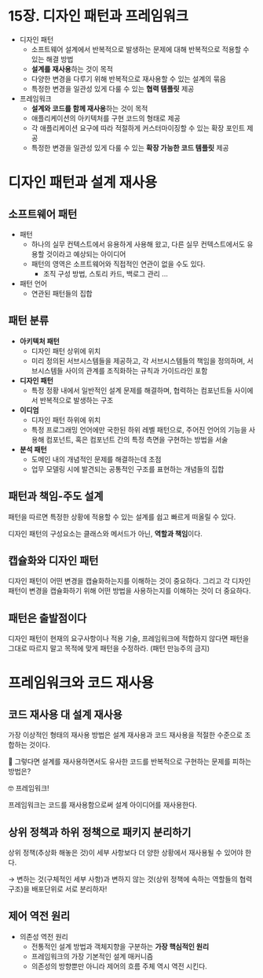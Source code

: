 # 15장. 디자인 패턴과 프레임워크

- 디자인 패턴
    - 소프트웨어 설계에서 반복적으로 발생하는 문제에 대해 반복적으로 적용할 수 있는 해결 방법
    - **설계를 재사용**하는 것이 목적
    - 다양한 변경을 다루기 위해 반복적으로 재사용할 수 있는 설계의 묶음
    - 특정한 변경을 일관성 있게 다룰 수 있는 **협력 템플릿** 제공
- 프레임워크
    - **설계와 코드를 함께 재사용**하는 것이 목적
    - 애플리케이션의 아키텍처를 구현 코드의 형태로 제공
    - 각 애플리케이션 요구에 따라 적절하게 커스터마이징할 수 있는 확장 포인트 제공
    - 특정한 변경을 일관성 있게 다룰 수 있는 **확장 가능한 코드 템플릿** 제공

# 디자인 패턴과 설계 재사용

## 소프트웨어 패턴

- 패턴
    - 하나의 실무 컨텍스트에서 유용하게 사용해 왔고, 다른 실무 컨텍스트에서도 유용할 것이라고 예상되는 아이디어
    - 패턴의 영역은 소프트웨어와 직접적인 연관이 없을 수도 있다.
        - 조직 구성 방법, 스토리 카드, 백로그 관리 ...
- 패턴 언어
    - 연관된 패턴들의 집합

## 패턴 분류

- **아키텍처 패턴**
    - 디자인 패턴 상위에 위치
    - 미리 정의된 서브시스템들을 제공하고, 각 서브시스템들의 책임을 정의하며, 서브시스템들 사이의 관계를 조직화하는 규칙과 가이드라인 포함
- **디자인 패턴**
    - 특정 정황 내에서 일반적인 설계 문제를 해결하며, 협력하는 컴포넌트들 사이에서 반복적으로 발생하는 구조
- **이디엄**
    - 디자인 패턴 하위에 위치
    - 특정 프로그래밍 언어에만 국한된 하위 레벨 패턴으로, 주어진 언어의 기능을 사용해 컴포넌트, 혹은 컴포넌트 간의 특정 측면을 구현하는 방법을 서술
- **분석 패턴**
    - 도메인 내의 개념적인 문제를 해결하는데 초점
    - 업무 모델링 시에 발견되는 공통적인 구조를 표현하는 개념들의 집합

## 패턴과 책임-주도 설계

패턴을 따르면 특정한 상황에 적용할 수 있는 설계를 쉽고 빠르게 떠올릴 수 있다.

디자인 패턴의 구성요소는 클래스와 메서드가 아닌, **역할과 책임**이다.

## 캡슐화와 디자인 패턴

디자인 패턴이 어떤 변경을 캡슐화하는지를 이해하는 것이 중요하다. 그리고 각 디자인 패턴이 변경을 캡슐화하기 위해 어떤 방법을 사용하는지를 이해하는 것이 더 중요하다.

## 패턴은 출발점이다

디자인 패턴이 현재의 요구사항이나 적용 기술, 프레임워크에 적합하지 않다면 패턴을 그대로 따르지 말고 목적에 맞게 패턴을 수정하라. (패턴 만능주의 금지)

# 프레임워크와 코드 재사용

## 코드 재사용 대 설계 재사용

가장 이상적인 형태의 재사용 방법은 설계 재사용과 코드 재사용을 적절한 수준으로 조합하는 것이다.

🧐 그렇다면 설계를 재사용하면서도 유사한 코드를 반복적으로 구현하는 문제를 피하는 방법은?

🤓 프레임워크!

프레임워크는 코드를 재사용함으로써 설계 아이디어를 재사용한다.

## 상위 정책과 하위 정책으로 패키지 분리하기

상위 정책(추상화 해놓은 것)이 세부 사항보다 더 양한 상황에서 재사용될 수 있어야 한다.

→ 변하는 것(구체적인 세부 사항)과 변하지 않는 것(상위 정책에 속하는 역할들의 협력 구조)을 배포단위로 서로 분리하자!

## 제어 역전 원리

- 의존성 역전 원리
    - 전통적인 설계 방법과 객체지향을 구분하는 **가장 핵심적인 원리**
    - 프레임워크의 가장 기본적인 설계 매커니즘
    - 의존성의 방향뿐만 아니라 제어의 흐름 주체 역시 역전 시킨다.